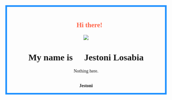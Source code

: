 <!DOCTYPE html>
<html lang="en">
<head>
    <meta charset="UTF-8">
    <meta name="viewport" content="width=device-width, initial-scale=1.0">
    <meta http-equiv="X-UA-Compatible" content="ie=edge">
	<meta name="color-scheme" content="dark">
    <title>About Me</title>
	<link rel="icon" type="image/x-icon" href="https://c.tenor.com/neqnFd4CHWAAAAAM/up-wave.gif">
	<style>
	h1, h2 {text-align: center; font-family: montserrat}
	p {text-align: center; font-family: montserrat}
	div {text-align: center; font-family: montserrat}
	</style>
</head>
<body>
	<div style="border:5px solid DodgerBlue;"><br>
		<h2 style="color:Tomato;"> 👋 Hi there! </h2>
		<img src="https://c.tenor.com/neqnFd4CHWAAAAAM/up-wave.gif">
		<h1>My name is 👦 <b>Jestoni Losabia</b></h1>
		<p>Nothing here. <br>
		<p>🤝<br>
		<b>Jestoni</b>
		</p>
	</div>
</body>
</html>
